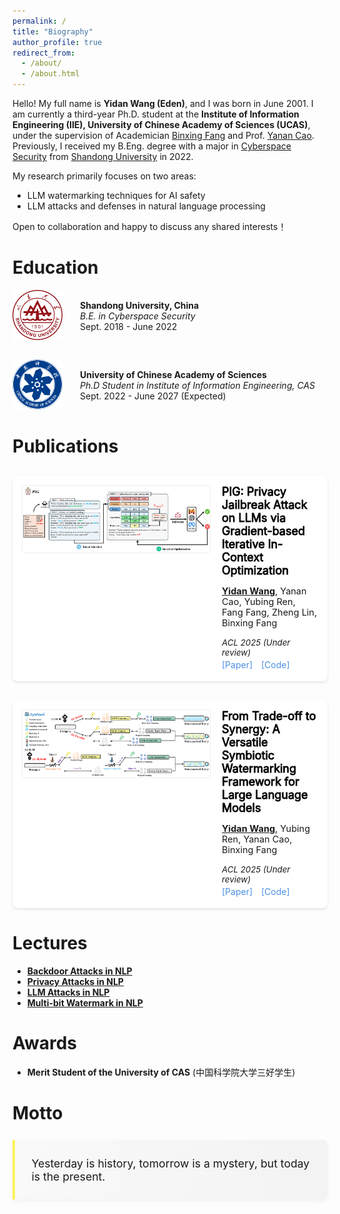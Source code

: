 ```yaml
---
permalink: /
title: "Biography"
author_profile: true
redirect_from: 
  - /about/
  - /about.html
---
```


Hello! My full name is **Yidan Wang (Eden)**, and I was born in June 2001. I am currently a third-year Ph.D. student at the **Institute of Information Engineering (IIE), University of Chinese Academy of Sciences (UCAS)**, under the supervision of Academician [Binxing Fang](https://en.wikipedia.org/wiki/Fang_Binxing)  and Prof. [Yanan Cao](https://people.ucas.ac.cn/~caoyanan). Previously, I received my B.Eng. degree with a major in [Cyberspace Security](https://cst.qd.sdu.edu.cn/) from [Shandong University](https://www.sdu.edu.cn/) in 2022.

My research primarily focuses on two areas:
- LLM watermarking techniques for AI safety
- LLM attacks and defenses in natural language processing

Open to collaboration and happy to discuss any shared interests！

# Education

<div style="display: flex; margin-bottom: 2em; align-items: center;">
    <div style="margin-right: 2em;">
        <img src="images/sdu.svg" alt="Shandong University Logo" style="width: 80px; height: auto;">
    </div>
    <div>
        <div style="font-weight: bold;">Shandong University, China</div>
        <div style="font-style: italic;">B.E. in Cyberspace Security</div>
        <div>Sept. 2018 - June 2022</div>
    </div>
</div>

<div style="display: flex; margin-bottom: 2em; align-items: center;">
    <div style="margin-right: 2em;">
        <img src="images/ucas.svg" alt="UCAS Logo" style="width: 80px; height: auto;">
    </div>
    <div>
        <div style="font-weight: bold;">University of Chinese Academy of Sciences</div>
        <div style="font-style: italic;">Ph.D Student in Institute of Information Engineering, CAS</div>
        <div>Sept. 2022 - June 2027 (Expected)</div>
    </div>
</div>

# Publications
<div class="paper-container">
<div class="paper-image">
<img src="images/PIG.png" alt="paper">
</div>
<div class="paper-text">
<div class="paper-title">PIG: Privacy Jailbreak Attack on LLMs via Gradient-based Iterative In-Context Optimization</div>
<p class="paper-authors"><strong style="text-decoration-line: underline;">Yidan Wang</strong>, Yanan Cao, Yubing Ren, Fang Fang, Zheng Lin, Binxing Fang</p>
<p class="paper-venue">ACL 2025 (Under review)</p>
<p class="paper-links"><a href="https://arxiv.org/pdf/xxx">[Paper]</a> <a href="https://github.com/redwyd/PrivacyJailbreak">[Code]</a></p>
</div>
</div>

<div class="paper-container">
<div class="paper-image">
<img src="images/SymMark.png" alt="paper">
</div>
<div class="paper-text">
<div class="paper-title">From Trade-off to Synergy: A Versatile Symbiotic Watermarking Framework for Large Language Models</div>
<p class="paper-authors"><strong style="text-decoration-line: underline;">Yidan Wang</strong>, Yubing Ren, Yanan Cao, Binxing Fang</p>
<p class="paper-venue">ACL 2025 (Under review)</p>
<p class="paper-links"><a href="https://arxiv.org/pdf/xxx">[Paper]</a> <a href="https://github.com/redwyd/SymMark">[Code]</a></p>
</div>
</div>

# Lectures

- **[Backdoor Attacks in NLP](https://github.com/redwyd/redwyd.github.io/blob/main/lectures/NLP%20Backdoor%20Attack.pdf)**
- **[Privacy Attacks in NLP](https://github.com/redwyd/redwyd.github.io/blob/main/lectures/Privacy%20Attacks%20in%20LLM.pdf)**
- **[LLM Attacks in NLP](https://github.com/redwyd/redwyd.github.io/blob/main/lectures/LLM%20Attacks%20in%20NLP.pdf)**
- **[Multi-bit Watermark in NLP](https://github.com/redwyd/redwyd.github.io/blob/main/lectures/Multi-bit%20Watermark.pdf)**

# Awards
- **Merit Student of the University of CAS** (中国科学院大学三好学生)

# Motto
<div class="intro-container">
Yesterday is history, tomorrow is a mystery, but today is the present.
</div>

<p align="center" style="padding-top: 100px;"> 
</p>

<style>
.intro-container {
  margin: 1.5em 0 2em 0;
  padding: 1.5em;
  background: linear-gradient(to right, #f9f9f9, #f3f3f3);
  border-left: 4px solid #FCF259;
  border-radius: 0 8px 8px 0;
  box-shadow: 0 3px 10px rgba(0,0,0,0.05);
  font-size: 1.1rem;
}

.intro-container p {
  margin-bottom: 1em;
}

.intro-container a {
  color: #FCF259;
  text-decoration: none;
  border-bottom: 1px dotted #FCF259;
  transition: all 0.2s ease;
}

.intro-container a:hover {
  color: #8244b8;
  border-bottom: 1px solid #8244b8;
}
  
.paper-container {
    display: flex;
    gap: 20px;
    margin: 30px 0;
    padding: 15px;
    border-radius: 8px;
    background: #fff;
    box-shadow: 0 2px 4px rgba(0,0,0,0.1);
}

hr {
    margin: 10px 0;
    height: 1px;
    background-color: #ddd;
    border: none;
}

.paper-image {
    flex: 0 0 300px;
    min-width: 0;
}

.paper-image img {
    width: 100%;
    height: auto;
    border-radius: 4px;
    border: 1px solid #eee;
}

.paper-text {
    flex: 1;
    min-width: 0;
}


.paper-title {
  font-family: "Microsoft YaHei",
  font-weight: 2000;
  -webkit-text-stroke: 0.9px black;  /* 添加描边效果使文字看起来更粗 */
  font-size: 18px;
  margin: 0 0 8px 0;
  color: #000;
}

.paper-authors {
  font-family: "Microsoft YaHei",
   margin: 2px 0;
    font-size: 14.5px;         /* 调小作者字体 */
    color: rgba(0,0,0,0.9);    /* 更自然的灰色 */
    font-weight: 400;          /* 更细的字重 */
}

.paper-venue {
   font-family: "Microsoft YaHei",
    color: #d83931;
    font-style: italic;
    font-size: 0.95em;
    margin: 3px 0;
}

.paper-links {
  font-family: "Microsoft YaHei",
    font-size: 0.9em;
    margin: 3px 0;
}

.paper-links a {
    margin-right: 10px;
    color: #4A90E2;
    text-decoration: none;
    transition: color 0.2s ease;
}

.paper-links a:hover {
    color: #357ABD;
}

@media (max-width: 768px) {
    .paper-container {
        flex-direction: column;
    }
    
    .paper-image {
        flex: 0 0 auto;
        width: 100%;
    }
}
</style>
